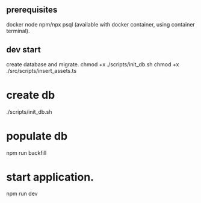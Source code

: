 ## prerequisites
docker
node
npm/npx
psql (available with docker container, using container terminal).

## dev start

create database and migrate.
chmod +x ./scripts/init_db.sh
chmod +x ./src/scripts/insert_assets.ts

# create db
./scripts/init_db.sh
# populate db
npm run backfill
# start application.
npm run dev


